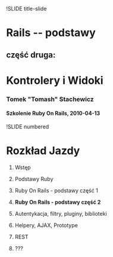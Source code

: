 !SLIDE title-slide

# Rails -- podstawy 
## część druga:
# Kontrolery i Widoki
### Tomek "Tomash" Stachewicz
#### Szkolenie Ruby On Rails, 2010-04-13

!SLIDE numbered

# Rozkład Jazdy

1. Wstęp
2. Podstawy Ruby
3. Ruby On Rails - podstawy część 1
4. **Ruby On Rails - podstawy część 2**
5. Autentykacja, filtry, pluginy, biblioteki
6. Helpery, AJAX, Prototype

7. REST
8. ???
